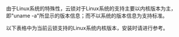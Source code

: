 由于Linux系统的特殊性，云锁对于Linux系统的支持主要以内核版本为主，即"uname -a"所显示的版本信息；而不以系统的版本信息为支持标准。

以下表格中为当前云锁支持的Linux系统内核版本，安装时请进行参考。